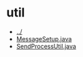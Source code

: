 # util 

* [../](..)
* [MessageSetup.java](MessageSetup.java)
* [SendProcessUtil.java](SendProcessUtil.java)
